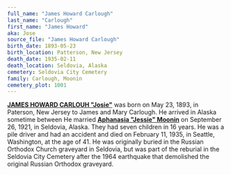 ```yaml
---
full_name: "James Howard Carlough"
last_name: "Carlough"
first_name: "James Howard"
aka: Jose
source_file: "James Howard Carlough"
birth_date: 1893-05-23
birth_location: Patterson, New Jersey
death_date: 1935-02-11
death_location: Seldovia, Alaska
cemetery: Seldovia City Cemetery
family: Carlough, Moonin
cemetery_plot: 1001
---
```


[**JAMES HOWARD CARLOUH "Josie"**](../_families/Carlough_Family.md) was born on May 23, 1893, in Paterson,
New Jersey to James and Mary Carlough. He arrived in Alaska sometime
between He married [**Aphanasia "Jessie" Moonin**](./Barnhardt_Jessie_Moonin.md) on September 26,
1921, in Seldovia, Alaska. They had seven children in 16 years. He was a
pile driver and had an accident and died on February 11, 1935, in
Seattle, Washington, at the age of 41. He was originally buried in the
Russian Orthodox Church graveyard in Seldovia, but was part of the
reburial in the Seldovia City Cemetery after the 1964 earthquake that
demolished the original Russian Orthodox graveyard.

